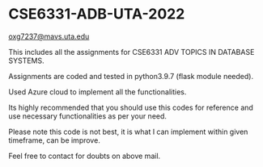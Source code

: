 # CSE6331-ADB-UTA-2022

oxg7237@mavs.uta.edu

This includes all the assignments for CSE6331 ADV TOPICS IN DATABASE SYSTEMS.

Assignments are coded and tested in python3.9.7 (flask module needed).

Used Azure cloud to implement all the functionalities.

Its highly recommended that you should use this codes for reference and use necessary functionalities as per your need.

Please note this code is not best, it is what I can implement within given timeframe, can be improve.

Feel free to contact for doubts on above mail.
